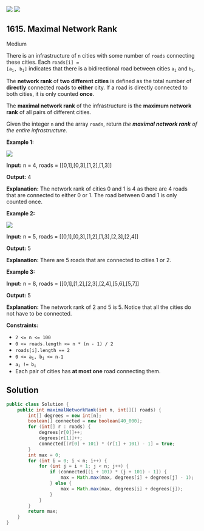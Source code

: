 [![](https://img.shields.io/github/stars/javadev/LeetCode-in-Java?label=Stars&style=flat-square)](https://github.com/javadev/LeetCode-in-Java)
[![](https://img.shields.io/github/forks/javadev/LeetCode-in-Java?label=Fork%20me%20on%20GitHub%20&style=flat-square)](https://github.com/javadev/LeetCode-in-Java/fork)

## 1615\. Maximal Network Rank

Medium

There is an infrastructure of `n` cities with some number of `roads` connecting these cities. Each <code>roads[i] = [a<sub>i</sub>, b<sub>i</sub>]</code> indicates that there is a bidirectional road between cities <code>a<sub>i</sub></code> and <code>b<sub>i</sub></code>.

The **network rank** of **two different cities** is defined as the total number of **directly** connected roads to **either** city. If a road is directly connected to both cities, it is only counted **once**.

The **maximal network rank** of the infrastructure is the **maximum network rank** of all pairs of different cities.

Given the integer `n` and the array `roads`, return _the **maximal network rank** of the entire infrastructure_.

**Example 1:**

**![](https://assets.leetcode.com/uploads/2020/09/21/ex1.png)**

**Input:** n = 4, roads = \[\[0,1],[0,3],[1,2],[1,3]]

**Output:** 4

**Explanation:** The network rank of cities 0 and 1 is 4 as there are 4 roads that are connected to either 0 or 1. The road between 0 and 1 is only counted once.

**Example 2:**

**![](https://assets.leetcode.com/uploads/2020/09/21/ex2.png)**

**Input:** n = 5, roads = \[\[0,1],[0,3],[1,2],[1,3],[2,3],[2,4]]

**Output:** 5

**Explanation:** There are 5 roads that are connected to cities 1 or 2.

**Example 3:**

**Input:** n = 8, roads = \[\[0,1],[1,2],[2,3],[2,4],[5,6],[5,7]]

**Output:** 5

**Explanation:** The network rank of 2 and 5 is 5. Notice that all the cities do not have to be connected.

**Constraints:**

*   `2 <= n <= 100`
*   `0 <= roads.length <= n * (n - 1) / 2`
*   `roads[i].length == 2`
*   <code>0 <= a<sub>i</sub>, b<sub>i</sub> <= n-1</code>
*   <code>a<sub>i</sub> != b<sub>i</sub></code>
*   Each pair of cities has **at most one** road connecting them.

## Solution

```java
public class Solution {
    public int maximalNetworkRank(int n, int[][] roads) {
        int[] degrees = new int[n];
        boolean[] connected = new boolean[40_000];
        for (int[] r : roads) {
            degrees[r[0]]++;
            degrees[r[1]]++;
            connected[(r[0] + 101) * (r[1] + 101) - 1] = true;
        }
        int max = 0;
        for (int i = 0; i < n; i++) {
            for (int j = i + 1; j < n; j++) {
                if (connected[(i + 101) * (j + 101) - 1]) {
                    max = Math.max(max, degrees[i] + degrees[j] - 1);
                } else {
                    max = Math.max(max, degrees[i] + degrees[j]);
                }
            }
        }
        return max;
    }
}
```